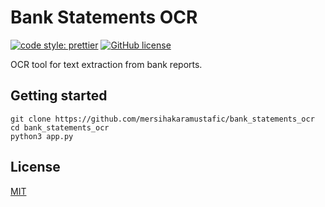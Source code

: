 # Bank Statements OCR

[![code style: prettier](https://img.shields.io/badge/code_style-prettier-ff69b4.svg)](https://github.com/prettier/prettier)
[![GitHub license](https://img.shields.io/badge/license-MIT-blue.svg)](https://github.com/mersihakaramustafic/bank_statements_ocr/blob/master/LICENSE)

OCR tool for text extraction from bank reports.

## Getting started

```
git clone https://github.com/mersihakaramustafic/bank_statements_ocr
cd bank_statements_ocr
python3 app.py
```

## License

[MIT](./LICENSE)
